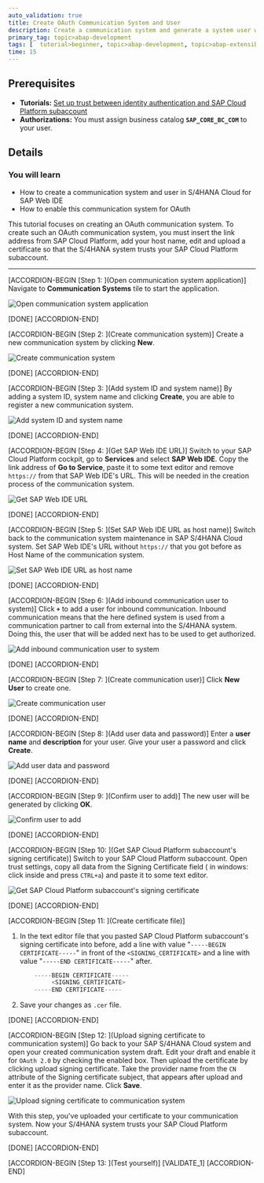```yaml
---
auto_validation: true
title: Create OAuth Communication System and User
description: Create a communication system and generate a system user within the communication system.
primary_tag: topic>abap-development
tags: [  tutorial>beginner, topic>abap-development, topic>abap-extensibility  ]
time: 15
---
```


## Prerequisites  
- **Tutorials:** [Set up trust between identity authentication and SAP Cloud Platform subaccount](abap-custom-ui-trust-settings)
- **Authorizations:** You must assign business catalog **`SAP_CORE_BC_COM`** to your user.

## Details
### You will learn
- How to create a communication system and user in S/4HANA Cloud for SAP Web IDE
- How to enable this communication system for OAuth

This tutorial focuses on creating an OAuth communication system. To create such an OAuth communication system, you must insert the link address from SAP Cloud Platform, add your host name, edit and upload a certificate so that the S/4HANA system trusts your SAP Cloud Platform subaccount.


---

[ACCORDION-BEGIN [Step 1: ](Open communication system application)]
Navigate to **Communication Systems** tile to start the application.

![Open communication system application](system.png)

[DONE]
[ACCORDION-END]

[ACCORDION-BEGIN [Step 2: ](Create communication system)]
Create a new communication system by clicking **New**.

![Create communication system](new.png)

[DONE]
[ACCORDION-END]

[ACCORDION-BEGIN [Step 3: ](Add system ID and system name)]
By adding a system ID, system name and clicking **Create**, you are able to register a new communication system.

![Add system ID and system name](create.png)

[DONE]
[ACCORDION-END]

[ACCORDION-BEGIN [Step 4: ](Get SAP Web IDE URL)]
Switch to your SAP Cloud Platform cockpit, go to **Services** and select **SAP Web IDE**. Copy the link address of **Go to Service**, paste it to some text editor and remove `https://` from that SAP Web IDE's URL. This will be needed in the creation process of the communication system.

![Get SAP Web IDE URL](link.png)

[DONE]
[ACCORDION-END]

[ACCORDION-BEGIN [Step 5: ](Set SAP Web IDE URL as host name)]
Switch back to the communication system maintenance in SAP S/4HANA Cloud system. Set SAP Web IDE's URL without `https://` that you got before as Host Name of the communication system.

![Set SAP Web IDE URL as host name](hostname.png)

[DONE]
[ACCORDION-END]

[ACCORDION-BEGIN [Step 6: ](Add inbound communication user to system)]
Click **`+`** to add a user for inbound communication. Inbound communication means that the here defined system is used from a communication partner to call from external into the S/4HANA system. Doing this, the user that will be added next has to be used to get authorized.

![Add inbound communication user to system](plus.png)

[DONE]
[ACCORDION-END]

[ACCORDION-BEGIN [Step 7: ](Create communication user)]
Click **New User** to create one.

![Create communication user](newuser.png)

[DONE]
[ACCORDION-END]

[ACCORDION-BEGIN [Step 8: ](Add user data and password)]
Enter a **user name** and **description** for your user. Give your user a password and click **Create**.

![Add user data and password](userdata.png)

[DONE]
[ACCORDION-END]

[ACCORDION-BEGIN [Step 9: ](Confirm user to add)]
The new user will be generated by clicking **OK**.

![Confirm user to add](ok.png)

[DONE]
[ACCORDION-END]

[ACCORDION-BEGIN [Step 10: ](Get SAP Cloud Platform subaccount's signing certificate)]
Switch to your SAP Cloud Platform subaccount. Open trust settings, copy all data from the Signing Certificate field ( in windows: click inside and press `CTRL+a`) and paste it to some text editor.

![Get SAP Cloud Platform subaccount's signing certificate](trust.png)

[DONE]
[ACCORDION-END]

[ACCORDION-BEGIN [Step 11: ](Create certificate file)]
1. In the text editor file that you pasted SAP Cloud Platform subaccount's signing certificate into before, add a line with value "`-----BEGIN CERTIFICATE-----`" in front of the `<SIGNING_CERTIFICATE>` and a line with value "`-----END CERTIFICATE-----`" after.

    ```swift
        -----BEGIN CERTIFICATE-----
             <SIGNING_CERTIFICATE>
        -----END CERTIFICATE-----
    ```
2. Save your changes as `.cer` file.

[DONE]
[ACCORDION-END]

[ACCORDION-BEGIN [Step 12: ](Upload signing certificate to communication system)]
Go back to your SAP S/4HANA Cloud system and open your created communication system draft. Edit your draft and enable it for `OAuth 2.0` by checking the enabled box. Then upload the certificate by clicking upload signing certificate. Take the provider name from the `CN` attribute of the Signing certificate subject, that appears after upload and enter it as the provider name. Click **Save**.

![Upload signing certificate to communication system](certificate.png)

With this step, you've uploaded your certificate to your communication system. Now your S/4HANA system trusts your SAP Cloud Platform subaccount.

[DONE]
[ACCORDION-END]

[ACCORDION-BEGIN [Step 13: ](Test yourself)]
[VALIDATE_1]
[ACCORDION-END]
